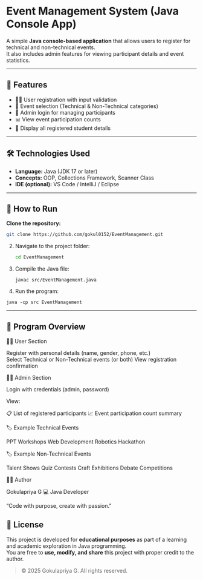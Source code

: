# Event Management System (Java Console App) 

A simple **Java console-based application** that allows users to register for technical and non-technical events.  
It also includes admin features for viewing participant details and event statistics.

---

## 🌟 Features
- 🧍‍♀️ User registration with input validation  
- 🧾 Event selection (Technical & Non-Technical categories)  
- 🔐 Admin login for managing participants  
- 📊 View event participation counts  
- 🏫 Display all registered student details  

---

## 🛠️ Technologies Used
- **Language:** Java (JDK 17 or later)  
- **Concepts:** OOP, Collections Framework, Scanner Class  
- **IDE (optional):** VS Code / IntelliJ / Eclipse  

---

## 🚀 How to Run

**Clone the repository:**
   ```bash
   git clone https://github.com/gokul0152/EventManagement.git
```
   
2. Navigate to the project folder:

   ```bash
   cd EventManagement
   ```


4. Compile the Java file:

   ```
   javac src/EventManagement.java
   ```

6. Run the program:

  ```
  java -cp src EventManagement
  ```

---

## 🧠 Program Overview

👩‍🎓 User Section

   Register with personal details (name, gender, phone, etc.)   
   Select Technical or Non-Technical events (or both)
   View registration confirmation

👨‍💼 Admin Section

   Login with credentials (admin, password)
   
   View:
   
   📋 List of registered participants
   📈 Event participation count summary

🏷️ Example Technical Events

   PPT
   Workshops
   Web Development
   Robotics
   Hackathon

🏷️ Example Non-Technical Events

   Talent Shows
   Quiz Contests
   Craft Exhibitions
   Debate Competitions

🧑‍💻 Author

   Gokulapriya G
   💻 Java Developer

“Code with purpose, create with passion.”

## 🪪 License

   This project is developed for **educational purposes** as part of a learning and academic        exploration in Java programming.  
   You are free to **use, modify, and share** this project with proper credit to the author.  
   
   > © 2025 Gokulapriya G. All rights reserved.

